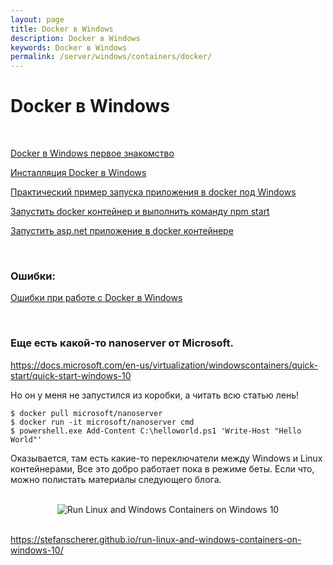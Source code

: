 ```yaml
---
layout: page
title: Docker в Windows
description: Docker в Windows
keywords: Docker в Windows
permalink: /server/windows/containers/docker/
---
```


# Docker в Windows

<br/>

[Docker в Windows первое знакомство](/server/windows/containers/docker/first-look/)

[Инсталляция Docker в Windows](/server/windows/containers/docker/installation/)

[Практический пример запуска приложения в docker под Windows](/server/windows/containers/docker/run-container/)

[Запустить docker контейнер и выполнить команду npm start](/server/windows/containers/docker/run-container-v2/)

[Запустить asp.net приложение в docker контейнере](/server/windows/containers/docker/run-asp-net-app-in-docker/)

<br/>

### Ошибки:

[Ошибки при работе с Docker в Windows](/server/windows/containers/docker/errors/)

<br/>

### Еще есть какой-то nanoserver от Microsoft.

https://docs.microsoft.com/en-us/virtualization/windowscontainers/quick-start/quick-start-windows-10

Но он у меня не запустился из коробки, а читать всю статью лень!

    $ docker pull microsoft/nanoserver
    $ docker run -it microsoft/nanoserver cmd
    $ powershell.exe Add-Content C:\helloworld.ps1 'Write-Host "Hello World"'

Оказывается, там есть какие-то переключатели между Windows и Linux контейнерами, Все это добро работает пока в режиме беты. Если что, можно полистать материалы следующего блога.

<br/>

<div align="center">
	<img src="//stefanscherer.github.io/content/images/2016/09/docker-for-windows-switch.gif" alt="Run Linux and Windows Containers on Windows 10" border="0" />
</div>

<br/>

https://stefanscherer.github.io/run-linux-and-windows-containers-on-windows-10/
